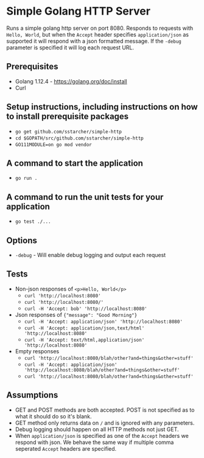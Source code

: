 # Simple Golang HTTP Server

Runs a simple golang http server on port 8080.  Responds to requests with `Hello, World`, but when the `Accept` header specifies `application/json` as supported it will respond with a json formatted message.  If the `-debug` parameter is specified it will log each request URL.

## Prerequisites
* Golang 1.12.4 - https://golang.org/doc/install
* Curl

## Setup instructions, including instructions on how to install prerequisite packages
* `go get github.com/sstarcher/simple-http`
* `cd $GOPATH/src/github.com/sstarcher/simple-http`
* `GO111MODULE=on go mod vendor`

## A command to start the application
* `go run .`

## A command to run the unit tests for your application
* `go test ./...`

## Options
* `-debug` - Will enable debug logging and output each request

## Tests
* Non-json responses of `<p>Hello, World</p>`
  * `curl 'http://localhost:8080'`
  * `curl 'http://localhost:8080/'`
  * `curl -H 'Accept: bob' 'http://localhost:8080'`
* Json responses of `{"message": "Good Morning"}`
  * `curl -H 'Accept: application/json' 'http://localhost:8080'`
  * `curl -H 'Accept: application/json,text/html' 'http://localhost:8080'`
  * `curl -H 'Accept: text/html,application/json' 'http://localhost:8080'`
* Empty responses
  * `curl 'http://localhost:8080/blah/other?and=things&other=stuff'`
  * `curl -H 'Accept: application/json' 'http://localhost:8080/blah/other?and=things&other=stuff'`
  * `curl 'http://localhost:8080/blah/other?and=things&other=stuff'`

## Assumptions
* GET and POST methods are both accepted.  POST is not specified as to what it should do so it's blank.
* GET method only returns data on `/` and is ignored with any parameters.
* Debug logging should happen on all HTTP methods not just GET.
* When `application/json` is specified as one of the `Accept` headers we respond with json.  We behave the same way if multiple comma seperated `Accept` headers are specified.
